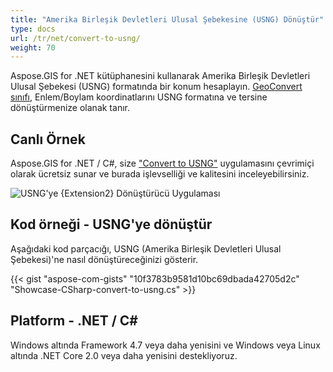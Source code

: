 ```yaml
---
title: "Amerika Birleşik Devletleri Ulusal Şebekesine (USNG) Dönüştür"
type: docs
url: /tr/net/convert-to-usng/
weight: 70
---
```


Aspose.GIS for .NET kütüphanesini kullanarak Amerika Birleşik Devletleri Ulusal Şebekesi (USNG) formatında bir konum hesaplayın. [GeoConvert sınıfı](https://reference.aspose.com/gis/net/aspose.gis/geoconvert), Enlem/Boylam koordinatlarını USNG formatına ve tersine dönüştürmenize olanak tanır.

## **Canlı Örnek**

Aspose.GIS for .NET / C#, size ["Convert to USNG"](https://products.aspose.app/gis/coordinates/convert-to-usng) uygulamasını çevrimiçi olarak ücretsiz sunar ve burada işlevselliği ve kalitesini inceleyebilirsiniz.

![USNG'ye {Extension2} Dönüştürücü Uygulaması](coordinates.png)

## **Kod örneği - USNG'ye dönüştür**

Aşağıdaki kod parçacığı, USNG (Amerika Birleşik Devletleri Ulusal Şebekesi)'ne nasıl dönüştüreceğinizi gösterir.

{{< gist "aspose-com-gists" "10f3783b9581d10bc69dbada42705d2c" "Showcase-CSharp-convert-to-usng.cs" >}}

## **Platform - .NET / C#**

Windows altında Framework 4.7 veya daha yenisini ve Windows veya Linux altında .NET Core 2.0 veya daha yenisini destekliyoruz.
